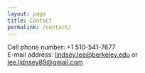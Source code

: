 ```yaml
---
layout: page
title: Contact
permalink: /contact/
---
```



Cell phone number: +1 510-541-7677 <br >
E-mail address: lindsey.lee@berkeley.edu   or <br >
lee.lidnsey89@gmail.com
